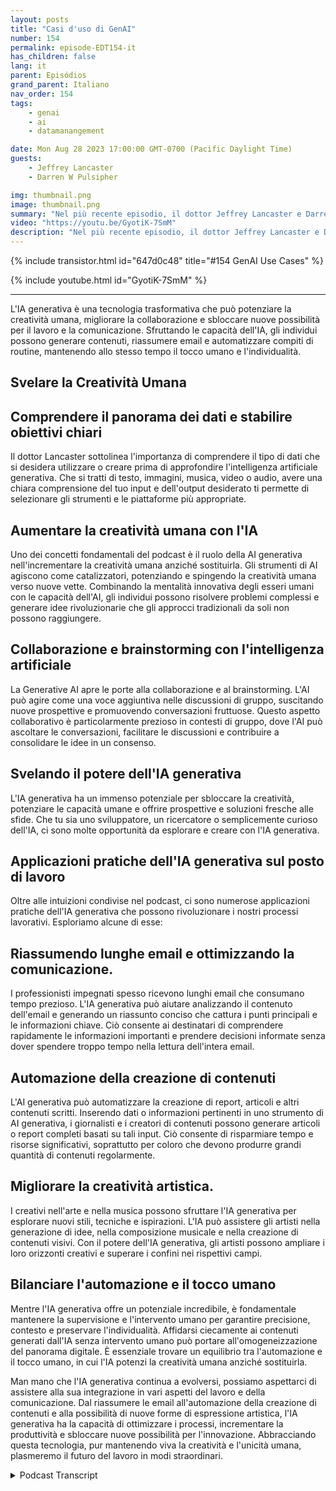 ```yaml
---
layout: posts
title: "Casi d'uso di GenAI"
number: 154
permalink: episode-EDT154-it
has_children: false
lang: it
parent: Episódios
grand_parent: Italiano
nav_order: 154
tags:
    - genai
    - ai
    - datamanangement

date: Mon Aug 28 2023 17:00:00 GMT-0700 (Pacific Daylight Time)
guests:
    - Jeffrey Lancaster
    - Darren W Pulsipher

img: thumbnail.png
image: thumbnail.png
summary: "Nel più recente episodio, il dottor Jeffrey Lancaster e Darren Pulsipher approfondiscono i casi d'uso pratici dell'IA generativa e come questa possa scatenare la creatività umana in vari campi."
video: "https://youtu.be/GyotiK-7SmM"
description: "Nel più recente episodio, il dottor Jeffrey Lancaster e Darren Pulsipher approfondiscono i casi d'uso pratici dell'IA generativa e come questa possa scatenare la creatività umana in vari campi."
---
```


<div>
{% include transistor.html id="647d0c48" title="#154 GenAI Use Cases" %}

{% include youtube.html id="GyotiK-7SmM" %}
</div>

---

L'IA generativa è una tecnologia trasformativa che può potenziare la creatività umana, migliorare la collaborazione e sbloccare nuove possibilità per il lavoro e la comunicazione. Sfruttando le capacità dell'IA, gli individui possono generare contenuti, riassumere email e automatizzare compiti di routine, mantenendo allo stesso tempo il tocco umano e l'individualità.

## Svelare la Creatività Umana

## Comprendere il panorama dei dati e stabilire obiettivi chiari

Il dottor Lancaster sottolinea l'importanza di comprendere il tipo di dati che si desidera utilizzare o creare prima di approfondire l'intelligenza artificiale generativa. Che si tratti di testo, immagini, musica, video o audio, avere una chiara comprensione del tuo input e dell'output desiderato ti permette di selezionare gli strumenti e le piattaforme più appropriate.

## Aumentare la creatività umana con l'IA

Uno dei concetti fondamentali del podcast è il ruolo della AI generativa nell'incrementare la creatività umana anziché sostituirla. Gli strumenti di AI agiscono come catalizzatori, potenziando e spingendo la creatività umana verso nuove vette. Combinando la mentalità innovativa degli esseri umani con le capacità dell'AI, gli individui possono risolvere problemi complessi e generare idee rivoluzionarie che gli approcci tradizionali da soli non possono raggiungere.

## Collaborazione e brainstorming con l'intelligenza artificiale

La Generative AI apre le porte alla collaborazione e al brainstorming. L'AI può agire come una voce aggiuntiva nelle discussioni di gruppo, suscitando nuove prospettive e promuovendo conversazioni fruttuose. Questo aspetto collaborativo è particolarmente prezioso in contesti di gruppo, dove l'AI può ascoltare le conversazioni, facilitare le discussioni e contribuire a consolidare le idee in un consenso.

## Svelando il potere dell'IA generativa

L'IA generativa ha un immenso potenziale per sbloccare la creatività, potenziare le capacità umane e offrire prospettive e soluzioni fresche alle sfide. Che tu sia uno sviluppatore, un ricercatore o semplicemente curioso dell'IA, ci sono molte opportunità da esplorare e creare con l'IA generativa.

## Applicazioni pratiche dell'IA generativa sul posto di lavoro

Oltre alle intuizioni condivise nel podcast, ci sono numerose applicazioni pratiche dell'IA generativa che possono rivoluzionare i nostri processi lavorativi. Esploriamo alcune di esse:

## Riassumendo lunghe email e ottimizzando la comunicazione.

I professionisti impegnati spesso ricevono lunghi email che consumano tempo prezioso. L'IA generativa può aiutare analizzando il contenuto dell'email e generando un riassunto conciso che cattura i punti principali e le informazioni chiave. Ciò consente ai destinatari di comprendere rapidamente le informazioni importanti e prendere decisioni informate senza dover spendere troppo tempo nella lettura dell'intera email.

## Automazione della creazione di contenuti

L'AI generativa può automatizzare la creazione di report, articoli e altri contenuti scritti. Inserendo dati o informazioni pertinenti in uno strumento di AI generativa, i giornalisti e i creatori di contenuti possono generare articoli o report completi basati su tali input. Ciò consente di risparmiare tempo e risorse significativi, soprattutto per coloro che devono produrre grandi quantità di contenuti regolarmente.

## Migliorare la creatività artistica.

I creativi nell'arte e nella musica possono sfruttare l'IA generativa per esplorare nuovi stili, tecniche e ispirazioni. L'IA può assistere gli artisti nella generazione di idee, nella composizione musicale e nella creazione di contenuti visivi. Con il potere dell'IA generativa, gli artisti possono ampliare i loro orizzonti creativi e superare i confini nei rispettivi campi.

## Bilanciare l'automazione e il tocco umano

Mentre l'IA generativa offre un potenziale incredibile, è fondamentale mantenere la supervisione e l'intervento umano per garantire precisione, contesto e preservare l'individualità. Affidarsi ciecamente ai contenuti generati dall'IA senza intervento umano può portare all'omogeneizzazione del panorama digitale. È essenziale trovare un equilibrio tra l'automazione e il tocco umano, in cui l'IA potenzi la creatività umana anziché sostituirla.

Man mano che l'IA generativa continua a evolversi, possiamo aspettarci di assistere alla sua integrazione in vari aspetti del lavoro e della comunicazione. Dal riassumere le email all'automazione della creazione di contenuti e alla possibilità di nuove forme di espressione artistica, l'IA generativa ha la capacità di ottimizzare i processi, incrementare la produttività e sbloccare nuove possibilità per l'innovazione. Abbracciando questa tecnologia, pur mantenendo viva la creatività e l'unicità umana, plasmeremo il futuro del lavoro in modi straordinari.



<details>
<summary> Podcast Transcript </summary>

<p></p>

</details>
